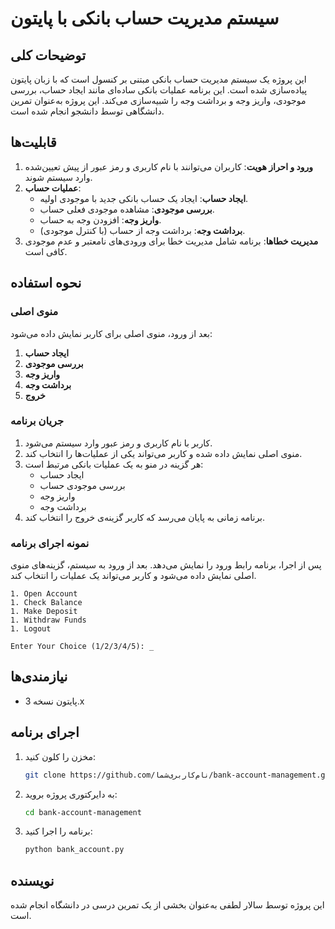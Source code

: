 
# سیستم مدیریت حساب بانکی با پایتون

## توضیحات کلی
این پروژه یک سیستم مدیریت حساب بانکی مبتنی بر کنسول است که با زبان پایتون پیاده‌سازی شده است. این برنامه عملیات بانکی ساده‌ای مانند ایجاد حساب، بررسی موجودی، واریز وجه و برداشت وجه را شبیه‌سازی می‌کند. این پروژه به‌عنوان تمرین دانشگاهی توسط دانشجو انجام شده است.

## قابلیت‌ها
1. **ورود و احراز هویت**: کاربران می‌توانند با نام کاربری و رمز عبور از پیش تعیین‌شده وارد سیستم شوند.
2. **عملیات حساب**:
   - **ایجاد حساب**: ایجاد یک حساب بانکی جدید با موجودی اولیه.
   - **بررسی موجودی**: مشاهده موجودی فعلی حساب.
   - **واریز وجه**: افزودن وجه به حساب.
   - **برداشت وجه**: برداشت وجه از حساب (با کنترل موجودی).
3. **مدیریت خطاها**: برنامه شامل مدیریت خطا برای ورودی‌های نامعتبر و عدم موجودی کافی است.

## نحوه استفاده
### منوی اصلی
بعد از ورود، منوی اصلی برای کاربر نمایش داده می‌شود:
1. **ایجاد حساب**
2. **بررسی موجودی**
3. **واریز وجه**
4. **برداشت وجه**
5. **خروج**

### جریان برنامه
1. کاربر با نام کاربری و رمز عبور وارد سیستم می‌شود.
2. منوی اصلی نمایش داده شده و کاربر می‌تواند یکی از عملیات‌ها را انتخاب کند.
3. هر گزینه در منو به یک عملیات بانکی مرتبط است:
   - ایجاد حساب
   - بررسی موجودی حساب
   - واریز وجه
   - برداشت وجه
4. برنامه زمانی به پایان می‌رسد که کاربر گزینه‌ی خروج را انتخاب کند.

### نمونه اجرای برنامه
پس از اجرا، برنامه رابط ورود را نمایش می‌دهد. بعد از ورود به سیستم، گزینه‌های منوی اصلی نمایش داده می‌شود و کاربر می‌تواند یک عملیات را انتخاب کند.

```plaintext
1. Open Account 
1. Check Balance 
1. Make Deposit 
1. Withdraw Funds 
1. Logout 

Enter Your Choice (1/2/3/4/5): _
```

## نیازمندی‌ها
- پایتون نسخه 3.x

## اجرای برنامه
1. مخزن را کلون کنید:
   ```bash
   git clone https://github.com/نام‌کاربری‌شما/bank-account-management.git
   ```
2. به دایرکتوری پروژه بروید:
   ```bash
   cd bank-account-management
   ```
3. برنامه را اجرا کنید:
   ```bash
   python bank_account.py
   ```

## نویسنده
این پروژه توسط سالار لطفی  به‌عنوان بخشی از یک تمرین درسی در دانشگاه انجام شده است.
